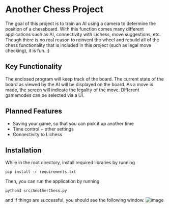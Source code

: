 # Another Chess Project
The goal of this project is to train an AI using a camera to determine the position of a chessboard. With this function comes many different applications such as AI, connectivity with Lichess, move suggestions, etc. Though there is no real reason to reinvent the wheel and rebuild all of the chess functionality that is included in this project (such as legal move checking), it is fun. :)

## Key Functionality
The enclosed program will keep track of the board. The current state of the board as viewed by the AI will be displayed on the board. As a move is made, the screen will indicate the legality of the move. Different gamemodes can be selected via a UI.

## Planned Features
- Saving your game, so that you can pick it up another time
- Time control + other settings
- Connectivity to Lichess

## Installation
While in the root directory, install required libraries by running

`pip install -r requirements.txt`

Then, you can run the application by running

`python3 src/AnotherChess.py`

and if things are successful, you should see the following window.
![image](https://user-images.githubusercontent.com/62521534/208006959-cf0b6e4c-d129-4dcf-afa5-897e9d7df333.png)


